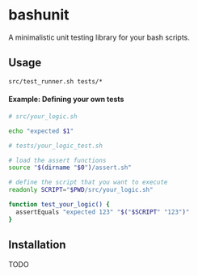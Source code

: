 # bashunit

A minimalistic unit testing library for your bash scripts.

## Usage

`src/test_runner.sh tests/*`

#### Example: Defining your own tests

```bash
# src/your_logic.sh

echo "expected $1"
```

```bash
# tests/your_logic_test.sh

# load the assert functions
source "$(dirname "$0")/assert.sh" 

# define the script that you want to execute
readonly SCRIPT="$PWD/src/your_logic.sh"

function test_your_logic() {
  assertEquals "expected 123" "$("$SCRIPT" "123")"
}
```

## Installation

TODO